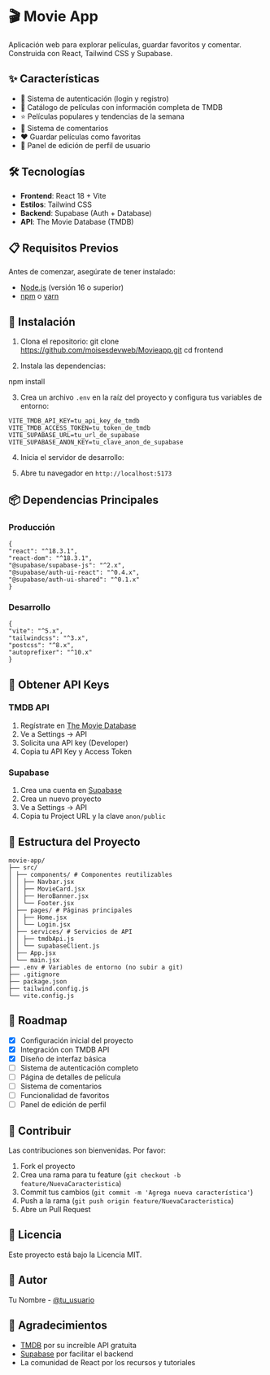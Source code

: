 # 🎬 Movie App

Aplicación web para explorar películas, guardar favoritos y comentar. Construida con React, Tailwind CSS y Supabase.

## ✨ Características

- 🔐 Sistema de autenticación (login y registro)
- 🎥 Catálogo de películas con información completa de TMDB
- ⭐ Películas populares y tendencias de la semana
- 💬 Sistema de comentarios
- ❤️ Guardar películas como favoritas
- 👤 Panel de edición de perfil de usuario

## 🛠️ Tecnologías

- **Frontend**: React 18 + Vite
- **Estilos**: Tailwind CSS
- **Backend**: Supabase (Auth + Database)
- **API**: The Movie Database (TMDB)

## 📋 Requisitos Previos

Antes de comenzar, asegúrate de tener instalado:

- [Node.js](https://nodejs.org/) (versión 16 o superior)
- [npm](https://www.npmjs.com/) o [yarn](https://yarnpkg.com/)

## 🚀 Instalación

1. Clona el repositorio:
git clone https://github.com/moisesdevweb/Movieapp.git
cd frontend

2. Instala las dependencias:

npm install

3. Crea un archivo `.env` en la raíz del proyecto y configura tus variables de entorno:
```
VITE_TMDB_API_KEY=tu_api_key_de_tmdb
VITE_TMDB_ACCESS_TOKEN=tu_token_de_tmdb
VITE_SUPABASE_URL=tu_url_de_supabase
VITE_SUPABASE_ANON_KEY=tu_clave_anon_de_supabase                   
```
4. Inicia el servidor de desarrollo:

5. Abre tu navegador en `http://localhost:5173`

## 📦 Dependencias Principales

### Producción
```
{
"react": "^18.3.1",
"react-dom": "^18.3.1",
"@supabase/supabase-js": "^2.x",
"@supabase/auth-ui-react": "^0.4.x",
"@supabase/auth-ui-shared": "^0.1.x"
}
```

### Desarrollo
```
{
"vite": "^5.x",
"tailwindcss": "^3.x",
"postcss": "^8.x",
"autoprefixer": "^10.x"
}
```

## 🔑 Obtener API Keys

### TMDB API
1. Regístrate en [The Movie Database](https://www.themoviedb.org/)
2. Ve a Settings → API
3. Solicita una API key (Developer)
4. Copia tu API Key y Access Token

### Supabase
1. Crea una cuenta en [Supabase](https://supabase.com/)
2. Crea un nuevo proyecto
3. Ve a Settings → API
4. Copia tu Project URL y la clave `anon/public`

## 📁 Estructura del Proyecto
```
movie-app/
├── src/
│ ├── components/ # Componentes reutilizables
│ │ ├── Navbar.jsx
│ │ ├── MovieCard.jsx
│ │ ├── HeroBanner.jsx
│ │ └── Footer.jsx
│ ├── pages/ # Páginas principales
│ │ ├── Home.jsx
│ │ └── Login.jsx
│ ├── services/ # Servicios de API
│ │ ├── tmdbApi.js
│ │ └── supabaseClient.js
│ ├── App.jsx
│ └── main.jsx
├── .env # Variables de entorno (no subir a git)
├── .gitignore
├── package.json
├── tailwind.config.js
└── vite.config.js
```

## 🎯 Roadmap

- [x] Configuración inicial del proyecto
- [x] Integración con TMDB API
- [x] Diseño de interfaz básica
- [ ] Sistema de autenticación completo
- [ ] Página de detalles de película
- [ ] Sistema de comentarios
- [ ] Funcionalidad de favoritos
- [ ] Panel de edición de perfil

## 🤝 Contribuir

Las contribuciones son bienvenidas. Por favor:

1. Fork el proyecto
2. Crea una rama para tu feature (`git checkout -b feature/NuevaCaracteristica`)
3. Commit tus cambios (`git commit -m 'Agrega nueva característica'`)
4. Push a la rama (`git push origin feature/NuevaCaracteristica`)
5. Abre un Pull Request

## 📝 Licencia

Este proyecto está bajo la Licencia MIT.

## 👤 Autor

Tu Nombre - [@tu_usuario](https://github.com/tu-usuario)

## 🙏 Agradecimientos

- [TMDB](https://www.themoviedb.org/) por su increíble API gratuita
- [Supabase](https://supabase.com/) por facilitar el backend
- La comunidad de React por los recursos y tutoriales
